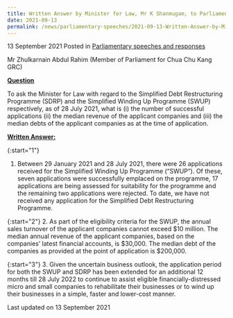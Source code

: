 ```yaml
---
title: Written Answer by Minister for Law, Mr K Shanmugam, to Parliamentary Question on Statistics on Successful Applications for Simplified Debt Restructuring Programme and Simplified Winding Up Programme as at 28 July 2021
date: 2021-09-13
permalink: /news/parliamentary-speeches/2021-09-13-Written-Answer-by-Minister-for-Law-Mr-K-Shanmugam-to-PQ-on-Statistics-on-Successful-Applications-for-Simplified-Debt-Restructuring-Programme-and-Simplified-Winding-Up-Programme-as-at-28-July-2021
---
```


13 September 2021 Posted in [Parliamentary speeches and responses](/news/parliamentary-speeches)

Mr Zhulkarnain Abdul Rahim (Member of Parliament for Chua Chu Kang GRC)
  
**<b><u>Question</u></b>**  

To ask the Minister for Law with regard to the Simplified Debt Restructuring Programme (SDRP) and the Simplified Winding Up Programme (SWUP) respectively, as of 28 July 2021, what is (i) the number of successful applications (ii) the median revenue of the applicant companies and (iii) the median debts of the applicant companies as at the time of application.

**<b><u>Written Answer:</u></b>**  

{:start="1"}
1.	Between 29 January 2021 and 28 July 2021, there were 26 applications received for the Simplified Winding Up Programme (“SWUP”).  Of these, seven applications were successfully emplaced on the programme, 17 applications are being assessed for suitability for the programme and the remaining two applications were rejected. To date, we have not received any application for the Simplified Debt Restructuring Programme.

{:start="2"}
2.	As part of the eligibility criteria for the SWUP, the annual sales turnover of the applicant companies cannot exceed $10 million. The median annual revenue of the applicant companies, based on the companies’ latest financial accounts, is $30,000. The median debt of the companies as provided at the point of application is $200,000.

{:start="3"}
3.	Given the uncertain business outlook, the application period for both the SWUP and SDRP has been extended for an additional 12 months till 28 July 2022 to continue to assist eligible financially-distressed micro and small companies to rehabilitate their businesses or to wind up their businesses in a simple, faster and lower-cost manner. 

<p class="right-side-updated">Last updated on 13 September 2021</p>


